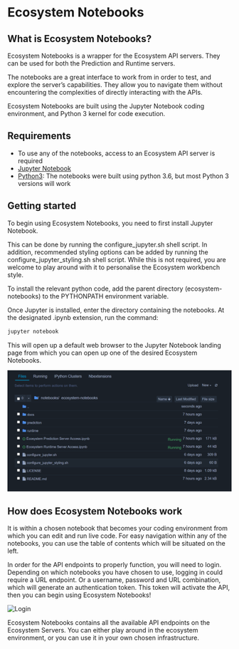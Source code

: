 # Ecosystem Notebooks

## What is Ecosystem Notebooks?

Ecosystem Notebooks is a wrapper for the Ecosystem API servers. They can be used for both the Prediction and Runtime servers. 

The notebooks are a great interface to work from in order to test, and explore the server’s capabilities. They allow you to navigate them without encountering the complexities of directly interacting with the APIs.

Ecosystem Notebooks are built using the Jupyter Notebook coding environment, and Python 3 kernel for code execution.

## Requirements

* To use any of the notebooks, access to an Ecosystem API server is required
* [Jupyter Notebook](https://jupyter.org/)
* [Python3](https://www.python.org/downloads/): The notebooks were built using python 3.6, but most Python 3 versions will work

## Getting started

To begin using Ecosystem Notebooks, you need to first install Jupyter Notebook.

This can be done by running the configure_jupyter.sh shell script. 
In addition, recommended styling options can be added by running the configure_jupyter_styling.sh shell script. While this is not required, you are welcome to play around with it to personalise the Ecosystem workbench style.

To install the relevant python code, add the parent directory (ecosystem-notebooks) to the PYTHONPATH environment variable. 

Once Jupyter is installed, enter the directory containing the notebooks. At the designated .ipynb extension, run the command:
```bash
jupyter notebook
```
This will open up a default web browser to the Jupyter Notebook landing page from which you can open up one of the desired Ecosystem Notebooks.

![Jupyter Landing Page](https://github.com/ecosystemai/ecosystem-notebooks/blob/master/docs/images/jupyter_landing_page.png "Jupyter Landing Page")

## How does Ecosystem Notebooks work

It is within a chosen notebook that becomes your coding environment from which you can edit and run live code. For easy navigation within any of the notebooks, you can use the table of contents which will be situated on the left.

In order for the API endpoints to properly function, you will need to login. Depending on which notebooks you have chosen to use, logging in could require a URL endpoint. Or a username, password and URL combination, which will generate an authentication token. This token will activate the API, then you can begin using Ecosystem Notebooks!

![Login](https://github.com/ecosystemai/ecosystem-notebooks/blob/master/docs/images/login.png "Login")

Ecosystem Notebooks contains all the available API endpoints on the Ecosystem Servers. You can either play around in the ecosystem environment, or you can use it in your own chosen infrastructure.
